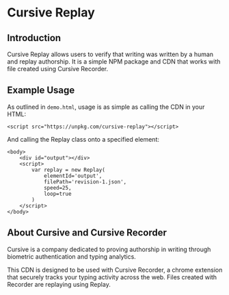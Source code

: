 # Cursive Replay
## Introduction
Cursive Replay allows users to verify that writing was written by a human and replay authorship. It is a simple NPM package and CDN that works with file created using Cursive Recorder.   

## Example Usage
As outlined in `demo.html`, usage is as simple as calling the CDN in your HTML:

```
<script src="https://unpkg.com/cursive-replay"></script>
```

And calling the Replay class onto a specified element:

```
<body>
    <div id="output"></div>
    <script>
        var replay = new Replay(
            elementId='output', 
            filePath='revision-1.json',
            speed=25,
            loop=true
        )
    </script>
</body>
```

## About Cursive and Cursive Recorder
Cursive is a company dedicated to proving authorship in writing through biometric authentication and typing analytics. 

This CDN is designed to be used with Cursive Recorder, a chrome extension that securely tracks your typing activity across the web. Files created with Recorder are replaying using Replay.
